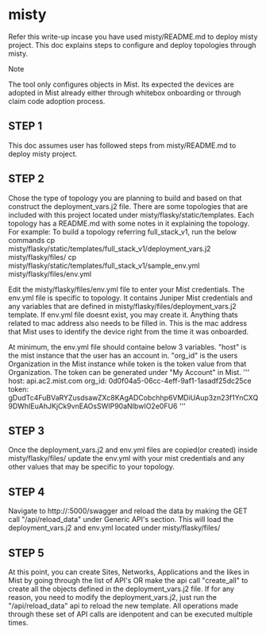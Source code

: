 # misty
Refer this write-up incase you have used misty/README.md to deploy misty project. This doc explains steps to configure and deploy topologies through misty.

>[!Note]
>The tool only configures objects in Mist. Its expected the devices are adopted in Mist already either through whitebox onboarding or through claim code adoption process.

## STEP 1
This doc assumes user has followed steps from misty/README.md to deploy misty project. 

## STEP 2
Chose the type of topology you are planning to build and based on that construct the deployment_vars.j2 file.
There are some topologies that are included with this project located under misty/flasky/static/templates. Each topology has a README.md with some notes in it explaining the topology.
For example: To build a topology referring full_stack_v1, run the below commands
cp misty/flasky/static/templates/full_stack_v1/deployment_vars.j2 misty/flasky/files/
cp misty/flasky/static/templates/full_stack_v1/sample_env.yml misty/flasky/files/env.yml

Edit the misty/flasky/files/env.yml file to enter your Mist credentials.
The env.yml file is specific to topology. It contains Juniper Mist credentials and any variables that are defined in misty/flasky/files/deployment_vars.j2 template.  If env.yml file doesnt exist, you may create it. Anything thats related to mac address also needs to be filled in. This is the mac address that Mist uses to identify the device right from the time it was onboarded.

At minimum, the env.yml file should containe below 3 variables. "host" is the mist instance that the user has an account in. "org_id" is the users Organization in the Mist instance while token is the token value from that Organization. The token can be generated under "My Account" in Mist.
'''
host: api.ac2.mist.com
org_id: 0d0f04a5-06cc-4eff-9af1-1asadf25dc25ce
token: gDudTc4FuBVaRYZusdsawZXc8KAgADCobchhp6VMDiUAup3zn23f1YnCXQ9DWhIEuAhJKjCk9vnEAOsSWIP90aNIbwIO2e0FU6
'''

## STEP 3
Once the deployment_vars.j2 and env.yml files are copied(or created) inside misty/flasky/files/ update the env.yml with your mist credentials and any other values that may be specific to your topology.

## STEP 4
Navigate to http://<vm IP>:5000/swagger and reload the data by making the GET call "/api/reload_data" under Generic API's section. This will load the deployment_vars.j2 and env.yml located under misty/flasky/files/

## STEP 5
At this point, you can create Sites, Networks, Applications and the likes in Mist by going through the list of API's OR make the api call "create_all" to create all the objects defined in the 
deployment_vars.j2 file. If for any reason, you need to modify the deployment_vars.j2, just run the "/api/reload_data" api to reload the new template. All operations made through these set of API calls are idenpotent and can be executed multiple times.




